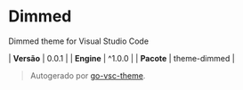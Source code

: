# Dimmed

Dimmed theme for Visual Studio Code

| **Versão** | 0.0.1 |
| **Engine** | ^1.0.0 |
| **Pacote** | theme-dimmed |

> Autogerado por [go-vsc-theme](https://github.com/natalbu/go-vsc-theme).

